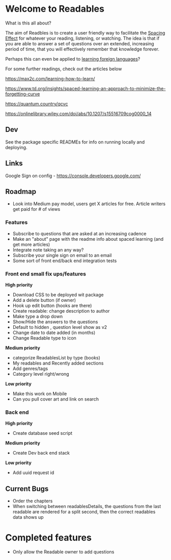 # Welcome to Readables

What is this all about?

The aim of Readbles is to create a user friendly way to facilitate the [Spacing Effect](https://en.wikipedia.org/wiki/Spacing_effect) for whatever your reading, listening, or watching. The idea is that if you are able to answer a set of questions over an extended, increasing period of time, that you will effectively remember that knowledge forever. 


Perhaps this can even be applied to [learning foreign languages](https://journals.sagepub.com/doi/abs/10.1111/j.1467-9280.1993.tb00571.x)? 

For some further readings, check out the articles below

https://max2c.com/learning-how-to-learn/

https://www.td.org/insights/spaced-learning-an-approach-to-minimize-the-forgetting-curve

https://quantum.country/qcvc

https://onlinelibrary.wiley.com/doi/abs/10.1207/s15516709cog0000_14


## Dev
See the package specific READMEs for info on running locally and deploying.

## Links
Google Sign on config - https://console.developers.google.com/

## Roadmap
- Look into Medium pay model, users get X articles for free. Article writers get paid for # of views

### Features 
- Subscribe to questions that are asked at an increasing cadence
- Make an "about" page with the readme info about spaced learning (and get more articles)
- Integrate note taking an any way?
- Subscribe your single sign on email to an email
- Some sort of front end/back end integration tests


### Front end small fix ups/features
**High priority**
- Download CSS to be deployed wit package
- Add a delete button (if owner)
- Hook up edit button (hooks are there)
- Create readable: change description to author 
- Make type a drop down 
- Show/Hide the answers to the questions
- Default to hidden , question level show as v2 
- Change date to date added (in months) 
- Change Readable type to icon 

**Medium priority**
- categorize ReadablesList by type (books) 
- My readables and Recently added sections
- Add genres/tags 
- Category level right/wrong 

**Low priority**
- Make this work on Mobile
- Can you pull cover art and link on search 

### Back end
**High priority**
- Create database seed script

**Medium priority**
- Create Dev back end stack

**Low priority**
- Add uuid request id

## Current Bugs
- Order the chapters
- When switching between readablesDetails, the questions from the last readable are rendered for a split second, then the correct readables data shows up 

# Completed features
- Only allow the Readable owner to add questions
